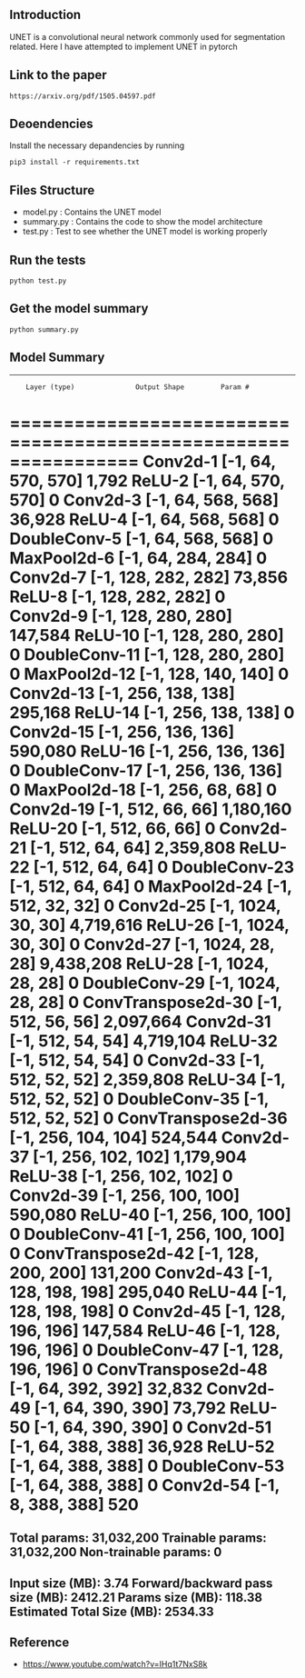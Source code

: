 ## Introduction
UNET is a convolutional neural network commonly used for segmentation related. Here I have attempted to implement UNET in pytorch

## Link to the paper
```
https://arxiv.org/pdf/1505.04597.pdf
```

## Deoendencies
Install the necessary depandencies by running
```
pip3 install -r requirements.txt
```

## Files Structure
- model.py : Contains the UNET model
- summary.py : Contains the code to show the model architecture
- test.py : Test to see whether the UNET model is working properly

## Run the tests
```
python test.py
```

## Get the model summary
```
python summary.py
```

## Model Summary
----------------------------------------------------------------
        Layer (type)               Output Shape         Param #
================================================================
            Conv2d-1         [-1, 64, 570, 570]           1,792
              ReLU-2         [-1, 64, 570, 570]               0
            Conv2d-3         [-1, 64, 568, 568]          36,928
              ReLU-4         [-1, 64, 568, 568]               0
        DoubleConv-5         [-1, 64, 568, 568]               0
         MaxPool2d-6         [-1, 64, 284, 284]               0
            Conv2d-7        [-1, 128, 282, 282]          73,856
              ReLU-8        [-1, 128, 282, 282]               0
            Conv2d-9        [-1, 128, 280, 280]         147,584
             ReLU-10        [-1, 128, 280, 280]               0
       DoubleConv-11        [-1, 128, 280, 280]               0
        MaxPool2d-12        [-1, 128, 140, 140]               0
           Conv2d-13        [-1, 256, 138, 138]         295,168
             ReLU-14        [-1, 256, 138, 138]               0
           Conv2d-15        [-1, 256, 136, 136]         590,080
             ReLU-16        [-1, 256, 136, 136]               0
       DoubleConv-17        [-1, 256, 136, 136]               0
        MaxPool2d-18          [-1, 256, 68, 68]               0
           Conv2d-19          [-1, 512, 66, 66]       1,180,160
             ReLU-20          [-1, 512, 66, 66]               0
           Conv2d-21          [-1, 512, 64, 64]       2,359,808
             ReLU-22          [-1, 512, 64, 64]               0
       DoubleConv-23          [-1, 512, 64, 64]               0
        MaxPool2d-24          [-1, 512, 32, 32]               0
           Conv2d-25         [-1, 1024, 30, 30]       4,719,616
             ReLU-26         [-1, 1024, 30, 30]               0
           Conv2d-27         [-1, 1024, 28, 28]       9,438,208
             ReLU-28         [-1, 1024, 28, 28]               0
       DoubleConv-29         [-1, 1024, 28, 28]               0
  ConvTranspose2d-30          [-1, 512, 56, 56]       2,097,664
           Conv2d-31          [-1, 512, 54, 54]       4,719,104
             ReLU-32          [-1, 512, 54, 54]               0
           Conv2d-33          [-1, 512, 52, 52]       2,359,808
             ReLU-34          [-1, 512, 52, 52]               0
       DoubleConv-35          [-1, 512, 52, 52]               0
  ConvTranspose2d-36        [-1, 256, 104, 104]         524,544
           Conv2d-37        [-1, 256, 102, 102]       1,179,904
             ReLU-38        [-1, 256, 102, 102]               0
           Conv2d-39        [-1, 256, 100, 100]         590,080
             ReLU-40        [-1, 256, 100, 100]               0
       DoubleConv-41        [-1, 256, 100, 100]               0
  ConvTranspose2d-42        [-1, 128, 200, 200]         131,200
           Conv2d-43        [-1, 128, 198, 198]         295,040
             ReLU-44        [-1, 128, 198, 198]               0
           Conv2d-45        [-1, 128, 196, 196]         147,584
             ReLU-46        [-1, 128, 196, 196]               0
       DoubleConv-47        [-1, 128, 196, 196]               0
  ConvTranspose2d-48         [-1, 64, 392, 392]          32,832
           Conv2d-49         [-1, 64, 390, 390]          73,792
             ReLU-50         [-1, 64, 390, 390]               0
           Conv2d-51         [-1, 64, 388, 388]          36,928
             ReLU-52         [-1, 64, 388, 388]               0
       DoubleConv-53         [-1, 64, 388, 388]               0
           Conv2d-54          [-1, 8, 388, 388]             520
================================================================
Total params: 31,032,200
Trainable params: 31,032,200
Non-trainable params: 0
----------------------------------------------------------------
Input size (MB): 3.74
Forward/backward pass size (MB): 2412.21
Params size (MB): 118.38
Estimated Total Size (MB): 2534.33
----------------------------------------------------------------

## Reference
- https://www.youtube.com/watch?v=IHq1t7NxS8k